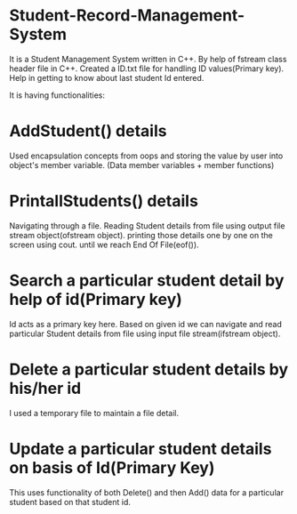 # Student-Record-Management-System
It is a Student Management System written in C++. By help of fstream class header file in C++.
Created a ID.txt file for handling ID values(Primary key). Help in getting to know about last student Id entered.

It is having functionalities:
# AddStudent() details
Used encapsulation concepts from oops and storing the value by user into object's member variable. (Data member variables + member functions)

# PrintallStudents() details
Navigating through a file.
Reading Student details from file using output file stream object(ofstream object).
printing those details one by one on the screen using cout. until we reach End Of File(eof()).

# Search a particular student detail by help of id(Primary key)
Id acts as a primary key here.
Based on given id we can navigate and read particular Student details from file using input file stream(ifstream object).

# Delete a particular student details by his/her id
I used a temporary file to maintain a file detail.

# Update a particular student details on basis of Id(Primary Key)
This uses functionality of both Delete() and then Add() data for a particular student based on that student id.
